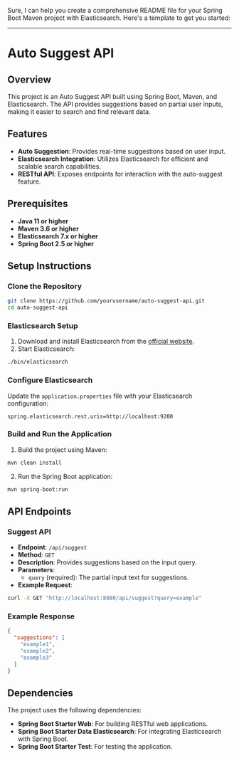 Sure, I can help you create a comprehensive README file for your Spring Boot Maven project with Elasticsearch. Here's a template to get you started:

---

# Auto Suggest API

## Overview

This project is an Auto Suggest API built using Spring Boot, Maven, and Elasticsearch. The API provides suggestions based on partial user inputs, making it easier to search and find relevant data.

## Features

- **Auto Suggestion**: Provides real-time suggestions based on user input.
- **Elasticsearch Integration**: Utilizes Elasticsearch for efficient and scalable search capabilities.
- **RESTful API**: Exposes endpoints for interaction with the auto-suggest feature.

## Prerequisites

- **Java 11 or higher**
- **Maven 3.6 or higher**
- **Elasticsearch 7.x or higher**
- **Spring Boot 2.5 or higher**

## Setup Instructions

### Clone the Repository

```bash
git clone https://github.com/yourusername/auto-suggest-api.git
cd auto-suggest-api
```

### Elasticsearch Setup

1. Download and install Elasticsearch from the [official website](https://www.elastic.co/downloads/elasticsearch).
2. Start Elasticsearch:

```bash
./bin/elasticsearch
```

### Configure Elasticsearch

Update the `application.properties` file with your Elasticsearch configuration:

```properties
spring.elasticsearch.rest.uris=http://localhost:9200
```

### Build and Run the Application

1. Build the project using Maven:

```bash
mvn clean install
```

2. Run the Spring Boot application:

```bash
mvn spring-boot:run
```

## API Endpoints

### Suggest API

- **Endpoint**: `/api/suggest`
- **Method**: `GET`
- **Description**: Provides suggestions based on the input query.
- **Parameters**:
  - `query` (required): The partial input text for suggestions.
- **Example Request**:

```bash
curl -X GET "http://localhost:8080/api/suggest?query=example"
```

### Example Response

```json
{
  "suggestions": [
    "example1",
    "example2",
    "example3"
  ]
}
```

## Dependencies

The project uses the following dependencies:

- **Spring Boot Starter Web**: For building RESTful web applications.
- **Spring Boot Starter Data Elasticsearch**: For integrating Elasticsearch with Spring Boot.
- **Spring Boot Starter Test**: For testing the application.
